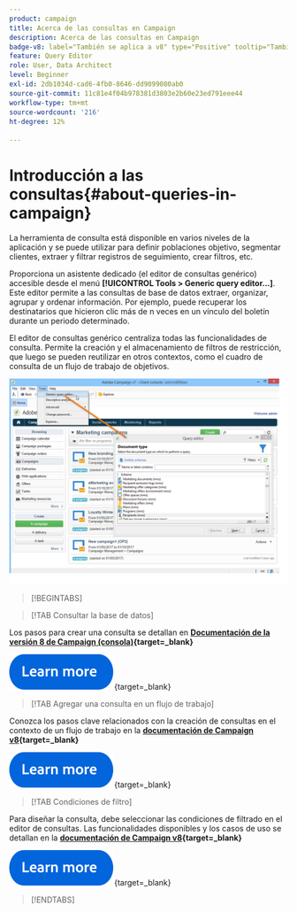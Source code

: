 ```yaml
---
product: campaign
title: Acerca de las consultas en Campaign
description: Acerca de las consultas en Campaign
badge-v8: label="También se aplica a v8" type="Positive" tooltip="También se aplica a Campaign v8"
feature: Query Editor
role: User, Data Architect
level: Beginner
exl-id: 2db1034d-cad6-4fb0-8646-dd9099080ab0
source-git-commit: 11c81e4f04b978381d3803e2b60e23ed791eee44
workflow-type: tm+mt
source-wordcount: '216'
ht-degree: 12%

---
```


# Introducción a las consultas{#about-queries-in-campaign}

La herramienta de consulta está disponible en varios niveles de la aplicación y se puede utilizar para definir poblaciones objetivo, segmentar clientes, extraer y filtrar registros de seguimiento, crear filtros, etc.

Proporciona un asistente dedicado (el editor de consultas genérico) accesible desde el menú **[!UICONTROL Tools > Generic query editor...]**. Este editor permite a las consultas de base de datos extraer, organizar, agrupar y ordenar información. Por ejemplo, puede recuperar los destinatarios que hicieron clic más de n veces en un vínculo del boletín durante un periodo determinado.

El editor de consultas genérico centraliza todas las funcionalidades de consulta. Permite la creación y el almacenamiento de filtros de restricción, que luego se pueden reutilizar en otros contextos, como el cuadro de consulta de un flujo de trabajo de objetivos.

![Acceda al editor de consultas y seleccione una tabla](assets/query_editor_nveau_21.png)


>[!BEGINTABS]

>[!TAB Consultar la base de datos]

Los pasos para crear una consulta se detallan en **[Documentación de la versión 8 de Campaign (consola)](https://experienceleague.adobe.com/es/docs/campaign/campaign-v8/data/query/query-editor){target=_blank}**


[![imagen](../../assets/do-not-localize/learn-more-button.svg)](https://experienceleague.adobe.com/es/docs/campaign/campaign-v8/data/query/query-editor){target=_blank}


>[!TAB Agregar una consulta en un flujo de trabajo]

Conozca los pasos clave relacionados con la creación de consultas en el contexto de un flujo de trabajo en la **[documentación de Campaign v8](https://experienceleague.adobe.com/es/docs/campaign/automation/workflows/wf-activities/targeting-activities/query){target=_blank}**

[![imagen](../../assets/do-not-localize/learn-more-button.svg)](https://experienceleague.adobe.com/es/docs/campaign/automation/workflows/wf-activities/targeting-activities/query){target=_blank}

>[!TAB Condiciones de filtro]

Para diseñar la consulta, debe seleccionar las condiciones de filtrado en el editor de consultas. Las funcionalidades disponibles y los casos de uso se detallan en la **[documentación de Campaign v8](https://experienceleague.adobe.com/es/docs/campaign/campaign-v8/data/query/filter-conditions){target=_blank}**

[![imagen](../../assets/do-not-localize/learn-more-button.svg)](https://experienceleague.adobe.com/es/docs/campaign/campaign-v8/data/query/filter-conditions){target=_blank}

>[!ENDTABS]

